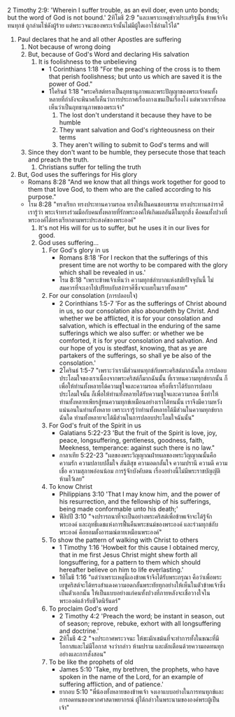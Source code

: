 
2 Timothy 2:9: 'Wherein I suffer trouble, as an evil doer, even unto bonds; but the word of God is not bound.'
2ทิโมธี 2:9 "และเพราะเหตุข่าวประเสริฐนั้น ข้าพเจ้าจึงทนทุกข์ ถูกล่ามโซ่ดังผู้ร้าย แต่พระวจนะของพระเจ้านั้นไม่มีผู้ใดเอาโซ่ล่ามไว้ได้"

1. Paul declares that he and all other Apostles are suffering
    1. Not because of wrong doing
    2. But, because of God's Word and declaring His salvation
        1. It is foolishness to the unbelieving
            - 1 Corinthians 1:18 "For the preaching of the cross is to them that perish foolishness; but unto us which are saved it is the power of God."
            - 1โครินธ์ 1:18 "พระคริสต์ทรงเป็นฤทธานุภาพและพระปัญญาของพระเจ้าคนทั้งหลายที่กำลังจะพินาศก็เห็นว่าการประกาศเรื่องกางเขนเป็นเรื่องโง่ แต่พวกเราที่รอดเห็นว่าเป็นฤทธานุภาพของพระเจ้า"
                1. The lost don't understand it because they have to be humble
                2. They want salvation and God's righteousness on their terms
                3. They aren't willing to submit to God's terms and will
    3. Since they don't want to be humble, they persecute those that teach and preach the truth.
        1. Christians suffer for telling the truth
2. But, God uses the sufferings for His glory
    - Romans 8:28 "And we know that all things work together for good to them that love God, to them who are the called according to his purpose."
    - โรม 8:28 "ทรงเรียก ทรงประทานความรอด ทรงให้เป็นคนชอบธรรม ทรงประทานสง่าราศีเรารู้ว่า พระเจ้าทรงร่วมมือกับคนทั้งหลายที่รักพระองค์ให้เกิดผลอันดีในทุกสิ่ง คือคนทั้งปวงที่พระองค์ได้ทรงเรียกตามพระประสงค์ของพระองค์"
        1. It's not His will for us to suffer, but he uses it in our lives for good.
        2. God uses suffering...
            1. For God's glory in us
                - Romans 8:18 'For I reckon that the sufferings of this present time are not worthy to be compared with the glory which shall be revealed in us.'
                - โรม 8:18 "เพราะข้าพเจ้าเห็นว่า ความทุกข์ลำบากแห่งสมัยปัจจุบันนี้ ไม่สมควรที่จะเอาไปเปรียบกับสง่าราศีซึ่งจะเผยในเราทั้งหลาย"
            2. For our consolation (การปลอบใจ)
                - 2 Corinthians 1:5-7 'For as the sufferings of Christ abound in us, so our consolation also aboundeth by Christ. And whether we be afflicted, it is for your consolation and salvation, which is effectual in the enduring of the same sufferings which we also suffer: or whether we be comforted, it is for your consolation and salvation. And our hope of you is stedfast, knowing, that as ye are partakers of the sufferings, so shall ye be also of the consolation.'  
                - 2โครินธ์ 1:5-7 "เพราะว่าเรามีส่วนทนทุกข์กับพระคริสต์มากฉันใด การปลอบประโลมใจของเราเนื่องจากพระคริสต์ก็มากฉันนั้น ที่เราทนความทุกข์ยากนั้น ก็เพื่อให้ท่านทั้งหลายได้ความชูใจและความรอด หรือที่เราได้รับการปลอบประโลมใจนั้น ก็เพื่อให้ท่านทั้งหลายได้รับความชูใจและความรอด ซึ่งทำให้ท่านทั้งหลายเพียรสู้ทนความทุกข์เหมือนอย่างเราได้ทนนั้น เราจึงมีความหวังแน่นอนในท่านทั้งหลาย เพราะเรารู้ว่าท่านทั้งหลายได้มีส่วนในความทุกข์ยากฉันใด ท่านทั้งหลายจะได้มีส่วนในการปลอบประโลมใจฉันนั้น"
            3. For God's fruit of the Spirit in us
                - Galatians 5:22-23 'But the fruit of the Spirit is love, joy, peace, longsuffering, gentleness, goodness, faith, Meekness, temperance: against such there is no law."
                - กาลาเทีย 5:22-23 "ผลของพระวิญญาณฝ่ายผลของพระวิญญาณนั้นคือ ความรัก ความปลาบปลื้มใจ สันติสุข ความอดกลั้นใจ ความปรานี ความดี ความเชื่อ ความสุภาพอ่อนน้อม การรู้จักบังคับตน เรื่องอย่างนี้ไม่มีพระราชบัญญัติห้ามไว้เลย"
            4. To know Christ
                - Philippians 3:10 'That I may know him, and the power of his resurrection, and the fellowship of his sufferings, being made conformable unto his death;'
                - ฟีลิปปี 3:10 "จงปรารถนาที่จะเป็นอย่างพระคริสต์เพื่อข้าพเจ้าจะได้รู้จักพระองค์ และฤทธิ์เดชแห่งการฟื้นคืนพระชนม์ของพระองค์ และร่วมทุกข์กับพระองค์ คือยอมตั้งอารมณ์ตายเหมือนพระองค์"
            5. To show the pattern of walking with Christ to others
                - 1 Timothy 1:16 'Howbeit for this cause I obtained mercy, that in me first Jesus Christ might shew forth all longsuffering, for a pattern to them which should hereafter believe on him to life everlasting.'  
                - 1ทิโมธี 1:16 "แต่ว่าเพราะเหตุนี้เองข้าพเจ้าจึงได้รับพระกรุณา คือว่าเพื่อพระเยซูคริสต์จะได้ทรงสำแดงความอดกลั้นพระทัยทุกอย่างให้เห็นในตัวข้าพเจ้าซึ่งเป็นตัวเอกนั้น ให้เป็นแบบอย่างแก่คนทั้งปวงที่ภายหลังจะเชื่อวางใจในพระองค์แล้วรับชีวิตนิรันดร์"
            6. To proclaim God's word
                - 2 Timothy 4:2 'Preach the word; be instant in season, out of season; reprove, rebuke, exhort with all longsuffering and doctrine.'
                - 2ทิโมธี 4:2 "จงประกาศพระวจนะ ให้ขะมักเขม้นที่จะทำการทั้งในขณะที่มีโอกาสและไม่มีโอกาส จงว่ากล่าว ห้ามปราม และตักเตือนด้วยความอดทนทุกอย่างและการสั่งสอน"
            7. To be like the prophets of old
                - James 5:10 'Take, my brethren, the prophets, who have spoken in the name of the Lord, for an example of suffering affliction, and of patience.'  
                - ยากอบ 5:10 "พี่น้องทั้งหลายของข้าพเจ้า จงเอาแบบอย่างในการทนทุกข์และการอดทนของพวกศาสดาพยากรณ์ ผู้ได้กล่าวในพระนามขององค์พระผู้เป็นเจ้า"